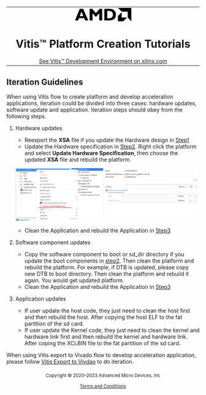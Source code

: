 <table class="sphinxhide" width="100%">
 <tr width="100%">
    <td align="center"><img src="https://raw.githubusercontent.com/Xilinx/Image-Collateral/main/xilinx-logo.png" width="30%"/><h1>Vitis™ Platform Creation Tutorials</h1>
    <a href="https://www.xilinx.com/products/design-tools/vitis.html">See Vitis™ Development Environment on xilinx.com</br></a>
    </td>
 </tr>
</table>

## Iteration Guidelines

When using Vitis flow to create platform and develop acceleration applications, iteration could be divided into three cases: hardware updates, software update and application. Iteration steps should obey from the following steps.

1. Hardware updates

    - Reexport the **XSA** file if you update the Hardware design in [Step1](step1.md)
    - Update the Hardware specification in [Step2](step2.md). Right click the platform and select **Update Hardware Specification**, then choose the updated **XSA** file and rebuild the platform.

    ![image](./images/update_hw.PNG)

    - Clean the Application and rebuild the Application in [Step3](step3.md)

2. Software component updates

    - Copy the software component to boot or sd_dir directory if you update the boot components in [step2](step2.md). Then clean the platform and rebuild the platform. For example, if DTB is updated, please copy new DTB to boot directory. Then clean the platform and rebuild it again. You would get updated platform.
    - Clean the Application and rebuild the Application in [Step3](step3.md)

3. Application updates

    - If user update the host code, they just need to clean the host first and then rebuild the host. After copying the host ELF to the fat partition of the sd card.
    - If user update the Kernel code, they just need to clean the kernel and hardware link first and then rebuild the kernel and hardware link. After coping the XCLBIN file to the fat partition of the sd card.

When using Vitis export to Vivado flow to develop acceleration application, please follow [Vitis Export to Vivdao](../../Feature_Tutorials/03_Vitis_Export_To_Vivado/README.md) to do iteration.


<p class="sphinxhide" align="center"><sub>Copyright © 2020–2023 Advanced Micro Devices, Inc</sub></p>

<p class="sphinxhide" align="center"><sup><a href="https://www.amd.com/en/corporate/copyright">Terms and Conditions</a></sup></p>